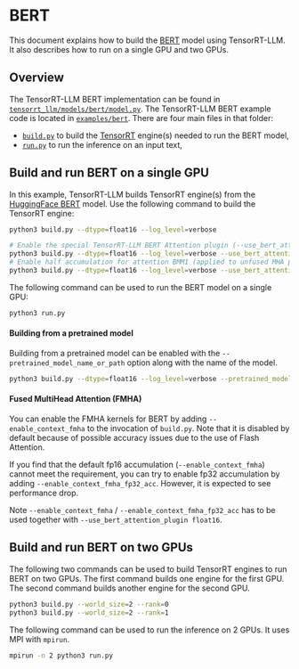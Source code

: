 # BERT

This document explains how to build the [BERT](https://huggingface.co/docs/transformers/model_doc/bert) model using TensorRT-LLM. It also describes how to run on a single GPU and two GPUs.

## Overview

The TensorRT-LLM BERT implementation can be found in [`tensorrt_llm/models/bert/model.py`](../../tensorrt_llm/models/bert/model.py). The TensorRT-LLM BERT example
code is located in [`examples/bert`](./). There are four main files in that folder:

 * [`build.py`](./build.py) to build the [TensorRT](https://developer.nvidia.com/tensorrt) engine(s) needed to run the BERT model,
 * [`run.py`](./run.py) to run the inference on an input text,

## Build and run BERT on a single GPU

In this example, TensorRT-LLM builds TensorRT engine(s) from the [HuggingFace BERT](https://huggingface.co/docs/transformers/model_doc/bert) model.
Use the following command to build the TensorRT engine:

```bash
python3 build.py --dtype=float16 --log_level=verbose

# Enable the special TensorRT-LLM BERT Attention plugin (--use_bert_attention_plugin) to increase runtime performance.
python3 build.py --dtype=float16 --log_level=verbose --use_bert_attention_plugin float16
# Enable half accumulation for attention BMM1 (applied to unfused MHA plugins)
python3 build.py --dtype=float16 --log_level=verbose --use_bert_attention_plugin float16 --enable_qk_half_accum
```

The following command can be used to run the BERT model on a single GPU:

```bash
python3 run.py
```

#### Building from a pretrained model

Building from a pretrained model can be enabled with the `--pretrained_model_name_or_path` option along with the name of the model.

```bash
python3 build.py --dtype=float16 --log_level=verbose --pretrained_model_name_or_path <hf-bert-model-name-or-path>
```

#### Fused MultiHead Attention (FMHA)

You can enable the FMHA kernels for BERT by adding `--enable_context_fmha` to the invocation of `build.py`. Note that it is disabled by default because of possible accuracy issues due to the use of Flash Attention.

If you find that the default fp16 accumulation (`--enable_context_fmha`) cannot meet the requirement, you can try to enable fp32 accumulation by adding `--enable_context_fmha_fp32_acc`. However, it is expected to see performance drop.

Note `--enable_context_fmha` / `--enable_context_fmha_fp32_acc` has to be used together with `--use_bert_attention_plugin float16`.

## Build and run BERT on two GPUs

The following two commands can be used to build TensorRT engines to run BERT on two GPUs. The first command builds one engine for the first GPU. The second command builds another engine for the second GPU.

```bash
python3 build.py --world_size=2 --rank=0
python3 build.py --world_size=2 --rank=1
```

The following command can be used to run the inference on 2 GPUs. It uses MPI with `mpirun`.

```bash
mpirun -n 2 python3 run.py
```
